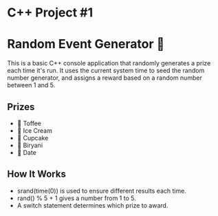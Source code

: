 # C++ Project #1
# Random Event Generator 🎁

This is a basic C++ console application that randomly generates a prize each time it's run. It uses the current system time to seed the random number generator, and assigns a reward based on a random number between 1 and 5.

## Prizes
- 🍬 Toffee  
- 🍦 Ice Cream  
- 🧁 Cupcake  
- 🍛 Biryani  
- 🌴 Date  

## How It Works
- srand(time(0)) is used to ensure different results each time.
- rand() % 5 + 1 gives a number from 1 to 5.
- A switch statement determines which prize to award.


 
